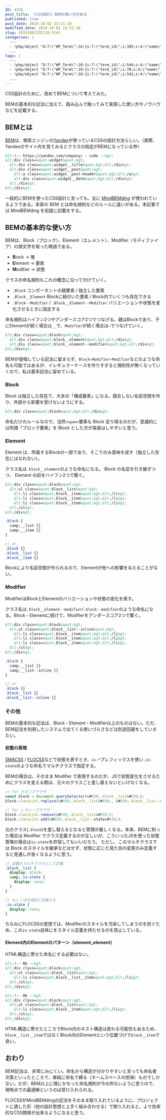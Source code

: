 ```yaml
---
ID: 4338
post_title: '[CSS設計] BEMの使い方を知る'
published: true
post_date: 2019-10-02 23:51:10
modified_date: 2019-10-02 23:51:10
slug: 20191002235110.html
categories: |
  ---
  - !php/object "O:7:\"WP_Term\":16:{s:7:\"term_id\";i:385;s:4:\"name\";s:3:\"CSS\";s:4:\"slug\";s:3:\"css\";s:10:\"term_group\";i:0;s:16:\"term_taxonomy_id\";i:403;s:8:\"taxonomy\";s:8:\"category\";s:11:\"description\";s:0:\"\";s:6:\"parent\";i:0;s:5:\"count\";i:22;s:6:\"filter\";s:3:\"raw\";s:6:\"cat_ID\";i:385;s:14:\"category_count\";i:22;s:20:\"category_description\";s:0:\"\";s:8:\"cat_name\";s:3:\"CSS\";s:17:\"category_nicename\";s:3:\"css\";s:15:\"category_parent\";i:0;}"
  ...
tags: |
  ---
  - !php/object "O:7:\"WP_Term\":10:{s:7:\"term_id\";i:544;s:4:\"name\";s:3:\"BEM\";s:4:\"slug\";s:3:\"bem\";s:10:\"term_group\";i:0;s:16:\"term_taxonomy_id\";i:552;s:8:\"taxonomy\";s:8:\"post_tag\";s:11:\"description\";s:0:\"\";s:6:\"parent\";i:0;s:5:\"count\";i:1;s:6:\"filter\";s:3:\"raw\";}"
  - !php/object "O:7:\"WP_Term\":10:{s:7:\"term_id\";i:70;s:4:\"name\";s:3:\"CSS\";s:4:\"slug\";s:3:\"css\";s:10:\"term_group\";i:0;s:16:\"term_taxonomy_id\";i:71;s:8:\"taxonomy\";s:8:\"post_tag\";s:11:\"description\";s:0:\"\";s:6:\"parent\";i:0;s:5:\"count\";i:28;s:6:\"filter\";s:3:\"raw\";}"
  - !php/object "O:7:\"WP_Term\":10:{s:7:\"term_id\";i:541;s:4:\"name\";s:6:\"\u8A2D\u8A08\";s:4:\"slug\";s:13:\"system-design\";s:10:\"term_group\";i:0;s:16:\"term_taxonomy_id\";i:549;s:8:\"taxonomy\";s:8:\"post_tag\";s:11:\"description\";s:0:\"\";s:6:\"parent\";i:0;s:5:\"count\";i:3;s:6:\"filter\";s:3:\"raw\";}"
  ...
---
```

CSS設計のために、改めてBEMについて考えてみた。

BEMの基本的な記法に加えて、踏み込んで触ってみて実感した使い方やノウハウなどを記載する。

## BEMとは

[BEM](https://github.com/juno/bem-methodology-ja/blob/master/definitions.md)は、検索エンジンの[Yandex](https://yandex.com/)が使っているCSSの設計方法らしい。（実際、Yandexのサイト内を見てみるとクラスの指定がBEMになっている😳）

```html
&lt;!-- https://yandex.com/company/ - code --&gt;
&lt;div class=&quot;widget&quot;&gt;
  &lt;div class=&quot;widget__title&quot;&gt;&lt;/div&gt;
  &lt;div class=&quot;widget__post&quot;&gt;
    &lt;a class=&quot;widget__post-header&quot;&gt;&lt;/a&gt;
    &lt;div class=&quot;widget__date&quot;&gt;&lt;/div&gt;
  &lt;/div&gt;
&lt;/div&gt;
```

一般的にBEMを使ったCSS設計と言っても、主に [MindBEMding](https://csswizardry.com/2013/01/mindbemding-getting-your-head-round-bem-syntax/) が使われているようである。本家の BEM とは命名規則などのルールに違いがある。本記事では MindBEMding を前提に記載をする。

## BEMの基本的な使い方

BEMは、Block（ブロック）、Element（エレメント）、Modifier（モディファイア）の頭文字を取った略語である。

- **B**lock → 塊
- **E**lement → 要素
- **M**odifier → 状態

クラスの命名規則もこれの概念に沿って付けていく。

- `.Block`
コンポーネントの親要素 / 独立した要素
- `.Block__Element`
Blockに紐付いた要素 / Block内でいくつも存在できる
- `.Block--Modifier` / `.Block__Element--Modifier`
バリエーションや状態を変化させるときに指定する

命名規則はハイフン2つやアンダースコア2つでつなげる。親はBlockであり、子にElementが続く場合は`__`で、`Modifier`が続く場合は`—`でつなげていく。

```html
&lt;div class=&quot;block&quot;&gt;
  &lt;div class=&quot;block__element&quot;&gt;&lt;/div&gt;
  &lt;div class=&quot;block__element--modifier&quot;&gt;&lt;/div&gt;
&lt;/div&gt;
```

BEMが提唱している記法に留まらず、`Block—Modifier—Modifier`などのような命名も可能ではあるが、イレギュラーケースを作りすぎると規則性が無くなっていくので、私は基本記法に留めている。

### Block

Block は独立した存在で、大本の「構成要素」になる。競合しない名前空間を作り、外部から影響を受けないようにする。

```html
&lt;div class=&quot;block&quot;&gt;&lt;/div&gt;
```

命名だけのルールなので、当然`<span>`要素も Block 足り得るのだが、意識的には所謂「ブロック要素」を Block とした方が実装はしやすいと思う。

### Element

Element は、所属するBlockの一部であり、そこでのみ意味を成す（独立した存在にはなれない）。

クラス名は`.block__element`のような命名になる。 Block の名前を引き継ぎつつ、 Element の前をハイフン2つで繋ぐ。

```html
&lt;div class=&quot;block&quot;&gt;
  &lt;ul class=&quot;block__list&quot;&gt;
    &lt;li class=&quot;block__item&quot;&gt;&lt;/li&gt;
    &lt;li class=&quot;block__item&quot;&gt;&lt;/li&gt;
    &lt;li class=&quot;block__item&quot;&gt;&lt;/li&gt;
  &lt;/ul&gt;
&lt;/div&gt;
```

```scss
.block {
  &amp;__list {}
  &amp;__item {}
}

// or
.block {}
.block__list {}
.block__item {}
```

Blockにより名前空間が作られるので、Elementが他への影響を与えることがない。

### Modifier

ModifierはBlockとElementのバリエーションや状態の変化を表す。

クラス名は`.block__element--modifier`/`.block--modifier`のような命名になる。Block・Elementに続けて、Modifierをアンダースコア2つで繋ぐ。

```html
&lt;div class=&quot;block&quot;&gt;
  &lt;ul class=&quot;block__list--inline&quot;&gt;
    &lt;li class=&quot;block__item&quot;&gt;&lt;/li&gt;
    &lt;li class=&quot;block__item&quot;&gt;&lt;/li&gt;
    &lt;li class=&quot;block__item&quot;&gt;&lt;/li&gt;
  &lt;/ul&gt;
&lt;/div&gt;
```

```scss
.block {
  &amp;__list {}
  &amp;__list--inline {}
}

// or
.block {}
.block__list {}
.block__list--inline {}
```

### その他

BEMの基本的な記法は、Block・Element・Modifier以上のものはない。ただ、BEM記法を利用したシステムで出てくる使いづらさなどは別途回避をしていきたい。

#### 状態の表現

[SMACSS](http://smacss.com/ja) / [FLOCSS](https://github.com/hiloki/flocss)などで状態を表すとき、`is-*`プレフィックスを使い`.is-state`のような命名でマルチクラスで指定する。

BEMの場合は、そのまま Modifier で表現するのだが、JSで状態変化をさせるためにクラスを変える際は、元々のクラスごと差し替えないといけなくなる。

```js
// for モダンブラウザ
const block = document.querySelector(&#039;.block__list&#039;);
block.classList.replace(&#039;.block__list&#039;, &#039;.block__list--state&#039;);

// for レガシーブラウザ
block.classList.remove(&#039;.block__list&#039;);
block.classList.add(&#039;.block__list--state&#039;);
```

元のクラス(`.block`)を差し替えるとなると管理が厳しくなる。本来、BEMに則った場合は Modifier でクラス定義するのが正しいが、こういったJSを使った状態管理の場合は`is-state`を許容してもいいだろう。
ただし、このマルチクラスでは Block のスタイルを継承などはせず、状態に応じた見た目の変更のみ定義すると見通しが良くなるように思う。

```scss
// 定義もマルチクラスとして定義
.block__list {
  display: block;
  &amp;.is-state {
    display: none;
  }
}

// もしくは汎用的に定義する
.is-state {
  display: none;
}
```

ちなみにFLOCSSの思想では、Modifierのスタイルを汚染してしまうのを防ぐため、この`is-state`自体にをスタイル定義を持たせるのを禁止している。

#### Element内のElementのパターン（element_element）

HTML構造に寄せた命名にする必要はない。

```html
&lt;!-- NG --&gt;
&lt;div class=&quot;block&quot;&gt;
  &lt;ul class=&quot;block__list&quot;&gt;
    &lt;li class=&quot;block__list__item&quot;&gt;&lt;/li&gt;
  &lt;/ul&gt;
&lt;/div&gt;

&lt;!-- OK --&gt;
&lt;div class=&quot;block&quot;&gt;
  &lt;ul class=&quot;block__list&quot;&gt;
    &lt;li class=&quot;block__item&quot;&gt;&lt;/li&gt;
  &lt;/ul&gt;
&lt;/div&gt;
```

HTML構造に寄せたところでBlock内のネスト構造は変わる可能性もあるため、`block__list__item`ではなくBlock内のElementという位置づけで`block__item`で良い。

## おわり

BEM記法は、非常にみにくい。命名から構造が分かりやすいと言っても命名者次第といったところで、単純に命名で縛る（ネームスペースの担保）ものでしかない。だが、BEM以上に理にかなった命名規則が今の所ないように思うので、現時点での最適解というのは受け入れられる。

FLOCSSがMindBEMdingの記法をそのまま取り入れているように、プロジェクトに適した形（他の設計思想と上手く組み合わせる）で取り入れると、より効率的なCSS開発が出来るようになると思う。